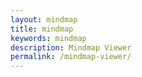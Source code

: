 ```yaml
---
layout: mindmap
title: mindmap
keywords: mindmap
description: Mindmap Viewer
permalink: /mindmap-viewer/
---
```

